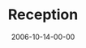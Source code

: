 ---
layout: message
category: message
series: "Freedom"
title: "Reception"
date: 2006-10-14-00-00
message_id: 47
sc-permalink-url: "http://soundcloud.com/crdschurch/reception"
audio: "http://s3.amazonaws.com/crossroads-media/messages/audio/Freedom_01_Reception_10-15-06_Tome.mp3"
audio-duration: "41:40"
tag: 
 - freedom
 - slavery
 - pepper
 - john-pepper
 - p-and-g
 - procter
 - tome
explicit: false
---